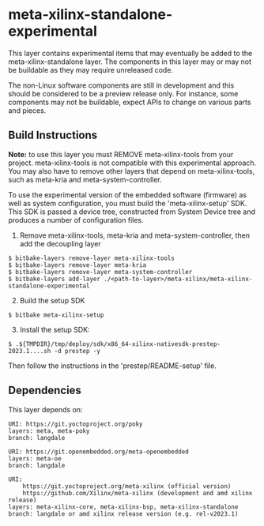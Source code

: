 # meta-xilinx-standalone-experimental

This layer contains experimental items that may eventually be added
to the meta-xilinx-standalone layer.  The components in this layer
may or may not be buildable as they may require unreleased code.

The non-Linux software components are still in development and
this should be considered to be a preview release only.  For instance,
some components may not be buildable, expect APIs to change on various
parts and pieces.

## Build Instructions

**Note:** to use this layer you must REMOVE meta-xilinx-tools from your
project.  meta-xilinx-tools is not compatible with this experimental
approach.  You may also have to remove other layers that depend
on meta-xilinx-tools, such as meta-kria and meta-system-controller.

To use the experimental version of the embedded software (firmware)
as well as system configuration, you must build the 'meta-xilinx-setup'
SDK.  This SDK is passed a device tree, constructed from System Device tree and
produces a number of configuration files.

1. Remove meta-xilinx-tools, meta-kria and meta-system-controller, then add the decoupling layer
```
$ bitbake-layers remove-layer meta-xilinx-tools
$ bitbake-layers remove-layer meta-kria
$ bitbake-layers remove-layer meta-system-controller
$ bitbake-layers add-layer ./<path-to-layer>/meta-xilinx/meta-xilinx-standalone-experimental
```
2. Build the setup SDK
```
$ bitbake meta-xilinx-setup
```
3. Install the setup SDK:
```
$ .${TMPDIR}/tmp/deploy/sdk/x86_64-xilinx-nativesdk-prestep-2023.1....sh -d prestep -y
```

Then follow the instructions in the 'prestep/README-setup' file.


## Dependencies

This layer depends on:

	URI: https://git.yoctoproject.org/poky
	layers: meta, meta-poky
	branch: langdale

	URI: https://git.openembedded.org/meta-openembedded
	layers: meta-oe
	branch: langdale

	URI:
        https://git.yoctoproject.org/meta-xilinx (official version)
        https://github.com/Xilinx/meta-xilinx (development and amd xilinx release)
	layers: meta-xilinx-core, meta-xilinx-bsp, meta-xilinx-standalone
	branch: langdale or amd xilinx release version (e.g. rel-v2023.1)


